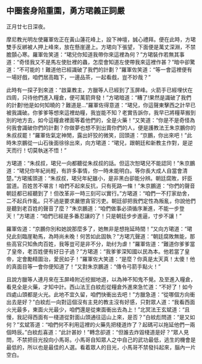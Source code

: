 中圈套身陷重圍，勇方珺義正詞嚴
------------------------------

正月廿七日深夜。

摩尼教光明左使羅軍佐正在黃山蓮花峰上，設下神壇，誠心禮拜。便在此時，方珺雙手反綁被人押上峰來，放在懸崖邊上。方珺向下張望，下面便是萬丈深淵，不禁膽顫心寒。羅軍佐笑道：“珺兒你知道我帶你來這裡為何？”方珺裝作若無其事道：“奇怪我又不是馬左使肚裡的蟲，怎麼會知道左使帶我來這裡作甚？”暗中卻驚道：“不可能的！難道他已經識破了我們的計劃？”羅軍佐笑道：“等一會這裡便有一場好戲，咱們居高臨下，一邊品茶，一起看戲，豈不妙哉？”

此時有一探子到來道：“啟稟教主，方臘等人已經到了玉屏峰。火箭手已經埋伏在四周，只待他們進入糧倉，便可萬箭齊發！”方珺暗道：“糟了!果然是識破了我們的計劃!他是如何知曉的？難道是...”羅軍佐得意道：“珺兒，你這聲東擊西之計早已被我識破。你爹爹等想來這裡劫糧，我豈能不知？老實告訴你，我早已將糧草搬到別的地方去，如今這糧倉裡面等着他們的，全是火藥！”又笑道：“你是不是奇怪為何我會識破你們的計劃？你做夢也想不到出賣你們的人，便是護教法王朱京鵬你的朱叔叔罷！”羅軍佐氣定神閒，露出奸狡的微笑，回頭道：“京鵬，你出來吧！”此時朱京鵬從一山石後面徐徐出來，向方珺道：“珺兒，跟朝廷和新教主作對，是逆天而行！切莫執迷不悟！”

方珺道：“朱叔叔，珺兒一向都聽從朱叔叔的話。但這次恕珺兒不能認同！”朱京鵬道：“珺兒你年紀尚輕，有許多事情，你一時未能明白。等你長大成人自當會清楚。”方珺搖頭道：“朱叔叔，珺兒年紀雖小，是非黑白卻能分辨。朝廷腐敗，奸臣當道。百姓苦不堪言！咱們不起來反抗，只有死路一條！”朱京鵬道：“你們的聲音朝廷都已經聽到了！但改革非一時三刻可以實行。”方珺道：“咱們一不打家劫舍，二不起兵作亂。只不過是要求嚴懲貪官污吏。朝廷卻把我們定性為叛亂，你說他們是聽到老百姓的聲音了麼？”朱京鵬道：“咱們做事必須循序漸進，不能一步登天！”方珺道：“咱們已經是多番忍讓的了！只是朝廷步步進逼，寸步不讓！”

羅軍佐道：“京鵬你別和她說那麼多了，她無非是想拖延時間！”又向方珺道：“珺兒此刻臨崖勒馬，為時尚未晚！何苦如此固執？”方珺亢聲道：“朝廷腐敗無能，那些高官只知魚肉百姓，我等豈可是非不分，助纣为虐！”羅軍佐道：“難道你爹爹當了皇帝，老百姓便有好日子過？”方珺道：“我爹爹深知國以民為本。他若當了皇帝，定會勵精圖治，愛民如子！”羅軍佐大笑道：“是麼？你真是太天真！太傻！他的真面目等一會你便知道了！”又對朱京鵬道：“傳令弓箭手點火！”

且說方臘等人連月來在玉屏峰附近挖掘地道，以為神不知鬼不覺。及至進入糧倉，看見全是火藥，才知中計。西山法王白紋彪從糧倉外進來急忙道：“不好了！如今四處山頭都是火光。此地不宜久留，咱們快衝出去吧！”方臘急道：“從哪個方向衝出去是好？”白紋彪一向對這個沒有主見的教主沒有好感，只對眾人道：“我看西面火光最多，東面火光最少，咱們還是從東面衝出去為上！”北冥法王玄斌道：“且慢，我記得西面有一棧道從對面山頭通往這山上來，是否？”白紋彪問道：“是又如何？”玄斌答道：“咱們何不利用這裡的火藥先把棧道炸了？起碼可以拖延他們一兩個時辰。”白紋彪喜道：“此計甚妙！”轉念卻道：“但誰去炸毀棧道是好？”眾人見問，不禁把目光投向小馬哥。小馬哥自知眾人之中自己的武功最低，逃生的機會是最低的，所以也是最佳的人選。看着眾人的目光，小馬哥不禁發抖起來，腦內一片空白。
